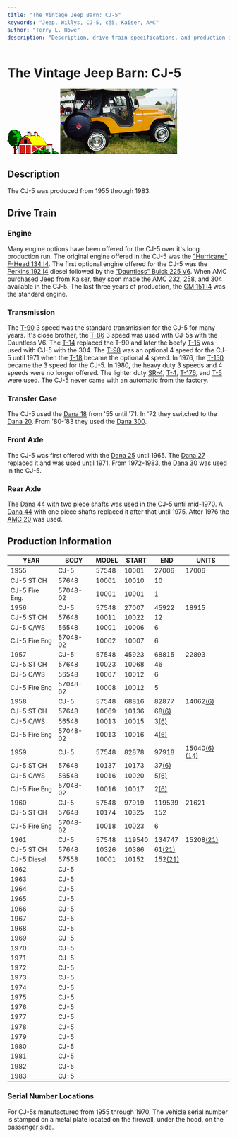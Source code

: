 ```yaml
---
title: "The Vintage Jeep Barn: CJ-5"
keywords: "Jeep, Willys, CJ-5, cj5, Kaiser, AMC"
author: "Terry L. Howe"
description: "Description, drive train specifications, and production information for the Jeep CJ-5"
---
```

# The Vintage Jeep Barn: CJ-5

![barn](/img/barn.gif) [![](/img/cj5_.jpg)](/img/cj5.jpg) 

## Description

The CJ-5 was produced from 1955 through 1983.

## Drive Train

### Engine

Many engine options have been offered for the CJ-5 over it's long production run. The original engine offered in the CJ-5 was the ["Hurricane" F-Head 134 I4](/engine/factory/hurricane134.html). The first optional engine offered for the CJ-5 was the [Perkins 192 I4](/engine/factory/perkins192.html) diesel followed by the ["Dauntless" Buick 225 V6](/engine/factory/dauntless225.html). When AMC purchased Jeep from Kaiser, they soon made the AMC [232](/engine/factory/amc232.html), [258](/engine/factory/amc258.html), and [304](/engine/factory/amc304.html) available in the CJ-5. The last three years of production, the [GM 151 I4](/engine/factory/gm151.html) was the standard engine.

### Transmission

The [T-90](/transmission/factory/t90.html) 3 speed was the standard transmission for the CJ-5 for many years. It's close brother, the [T-86](/transmission/factory/t86.html) 3 speed was used with CJ-5s with the Dauntless V6. The [T-14](/transmission/factory/t14.html) replaced the T-90 and later the beefy [ T-15](/transmission/factory/t15.html) was used with CJ-5 with the 304. The [ T-98](/transmission/factory/t18.html) was an optional 4 speed for the CJ-5 until 1971 when the [T-18](/transmission/factory/t18.html) became the optional 4 speed. In 1976, the [T-150](/transmission/factory/t150.html) became the 3 speed for the CJ-5. In 1980, the heavy duty 3 speeds and 4 speeds were no longer offered. The lighter duty [SR-4](/transmission/factory/t4.html), [T-4](/transmission/factory/t4.html), [T-176](/transmission/factory/t176.html), and [T-5](/transmission/factory/t5.html) were used. The CJ-5 never came with an automatic from the factory. 

### Transfer Case

The CJ-5 used the [Dana 18](/xfer/factory/d18.html) from '55 until '71. In '72 they switched to the [Dana 20](/xfer/factory/d20.html). From '80-'83 they used the [Dana 300](/xfer/factory/d300.html). 

### Front Axle

The CJ-5 was first offered with the [Dana 25](/axle/factory/d25.html) until 1965. The [Dana 27](/axle/factory/d27.html) replaced it and was used until 1971. From 1972-1983, the [Dana 30](/axle/factory/d30.html) was used in the CJ-5. 

### Rear Axle

The [Dana 44](/axle/factory/d44.html) with two piece shafts was used in the CJ-5 until mid-1970. A [Dana 44](/axle/factory/d44.html) with one piece shafts replaced it after that until 1975. After 1976 the [AMC 20](/axle/factory/amc20.html) was used. 

## Production Information

|YEAR| BODY| MODEL| START| END| UNITS  |
|---|---|---|---|---|---  |
|1955| CJ-5|  57548|  10001|  27006|  17006  |
| CJ-5 ST CH|  57648|  10001|  10010|  10  |     |
| CJ-5 Fire Eng.|  57048-02|  10001|  10001|  1  |     |
|1956| CJ-5|  57548|  27007|  45922|  18915  |
| CJ-5 ST CH|  57648|  10011|  10022|  12  |     |
| CJ-5 C/WS|  56548|  10001|  10006|  6  |     |
| CJ-5 Fire Eng|  57048-02|  10002|  10007|  6  |     |
|1957| CJ-5|  57548|  45923|  68815|  22893  |
| CJ-5 ST CH|  57648|  10023|  10068|  46  |     |
| CJ-5 C/WS|  56548|  10007|  10012|  6  |     |
| CJ-5 Fire Eng|  57048-02|  10008|  10012|  5  |     |
|1958| CJ-5| 57548|  68816|  82877|  14062[(6)](/history/index.html#6)  |
| CJ-5 ST CH| 57648|  10069|  10136|  68[(6)](/history/index.html#6)  |     |
| CJ-5 C/WS| 56548|  10013|  10015|  3[(6)](/history/index.html#6)  |     |
| CJ-5 Fire Eng| 57048-02|  10013|  10016|  4[(6)](/history/index.html#6)  |     |
|1959| CJ-5| 57548|  82878|  97918|  15040[(6)](/history/index.html#6)[(14)](/history/index.html#14)  |
| CJ-5 ST CH| 57648|  10137|  10173|  37[(6)](/history/index.html#6)  |     |
| CJ-5 C/WS| 56548|  10016|  10020|  5[(6)](/history/index.html#6)  |     |
| CJ-5 Fire Eng| 57048-02|  10016|  10017|  2[(6)](/history/index.html#6)  |     |
|1960| CJ-5|  57548|  97919|  119539|  21621  |
| CJ-5 ST CH|  57648|  10174|  10325|  152  |     |
| CJ-5 Fire Eng|  57048-02|  10018|  10023|  6  |     |
|1961| CJ-5|  57548|  119540|  134747|  15208[(21)](/history/index.html#21)  |
| CJ-5 ST CH|  57648|  10326|  10386|  61[(21)](/history/index.html#21)  |     |
| CJ-5 Diesel|  57558|  10001|  10152|  152[(21)](/history/index.html#21)  |     |
|1962| CJ-5| | | |     |
|1963| CJ-5| | | |     |
|1964| CJ-5| | | |     |
|1965| CJ-5| | | |     |
|1966| CJ-5| | | |     |
|1967| CJ-5| | | |     |
|1968| CJ-5| | | |     |
|1969| CJ-5| | | |     |
|1970| CJ-5| | | |     |
|1971| CJ-5| | | |     |
|1972| CJ-5| | | |     |
|1973| CJ-5| | | |     |
|1974| CJ-5| | | |     |
|1975| CJ-5| | | |     |
|1976| CJ-5| | | |     |
|1977| CJ-5| | | |     |
|1978| CJ-5| | | |     |
|1979| CJ-5| | | |     |
|1980| CJ-5| | | |     |
|1981| CJ-5| | | |     |
|1982| CJ-5| | | |     |
|1983| CJ-5| | | |     |

### Serial Number Locations

For CJ-5s manufactured from 1955 through 1970, The vehicle serial number is stamped on a metal plate located on the firewall, under the hood, on the passenger side.